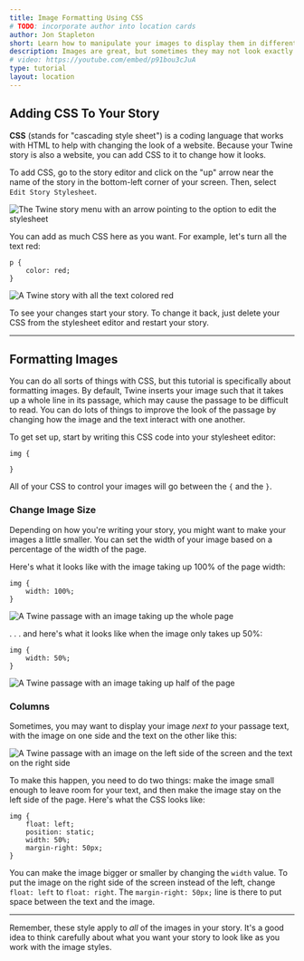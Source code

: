 ```yaml
---
title: Image Formatting Using CSS
# TODO: incorporate author into location cards
author: Jon Stapleton
short: Learn how to manipulate your images to display them in different ways.
description: Images are great, but sometimes they may not look exactly right. They may be too big, or too small, or take up the wrong amount of space. They may even make it difficult to read the passage because they push the text all over the place. This tutorial covers how to use CSS to make some changes to the way Twine displays images.
# video: https://youtube.com/embed/p91bou3cJuA
type: tutorial
layout: location
---
```


## Adding CSS To Your Story

**CSS** (stands for "cascading style sheet") is a coding language that works with HTML to help with changing the look of a website. Because your Twine story is also a website, you can add CSS to it to change how it looks.

To add CSS, go to the story editor and click on the "up" arrow near the name of the story in the bottom-left corner of your screen. Then, select `Edit Story Stylesheet`.

![The Twine story menu with an arrow pointing to the option to edit the stylesheet](/twine-edit-stylesheet.png)

You can add as much CSS here as you want. For example, let's turn all the text red:


```
p {
    color: red;
}
```

![A Twine story with all the text colored red](/twine-red-text-style.png)

To see your changes start your story. To change it back, just delete your CSS from the stylesheet editor and restart your story.

---

## Formatting Images

You can do all sorts of things with CSS, but this tutorial is specifically about formatting images. By default, Twine inserts your image such that it takes up a whole line in its passage, which may cause the passage to be difficult to read. You can do lots of things to improve the look of the passage by changing how the image and the text interact with one another.

To get set up, start by writing this CSS code into your stylesheet editor:

```
img {

}
```

All of your CSS to control your images will go between the `{` and the `}`.

### Change Image Size

Depending on how you're writing your story, you might want to make your images a little smaller. You can set the width of your image based on a percentage of the width of the page.

Here's what it looks like with the image taking up 100% of the page width:

```
img {
    width: 100%;
}
```

![A Twine passage with an image taking up the whole page](/twine-image-full.png)

. . . and here's what it looks like when the image only takes up 50%:

```
img {
    width: 50%;
}
```

![A Twine passage with an image taking up half of the page](/twine-image-half.png)

### Columns

Sometimes, you may want to display your image *next to* your passage text, with the image on one side and the text on the other like this:

![A Twine passage with an image on the left side of the screen and the text on the right side](/twine-image-column.png)

To make this happen, you need to do two things: make the image small enough to leave room for your text, and then make the image stay on the left side of the page. Here's what the CSS looks like:

```
img {
    float: left;
    position: static;
    width: 50%;
    margin-right: 50px;
}
```

You can make the image bigger or smaller by changing the `width` value. To put the image on the right side of the screen instead of the left, change `float: left` to `float: right`. The `margin-right: 50px;` line is there to put space between the text and the image.

---

Remember, these style apply to *all* of the images in your story. It's a good idea to think carefully about what you want your story to look like as you work with the image styles.